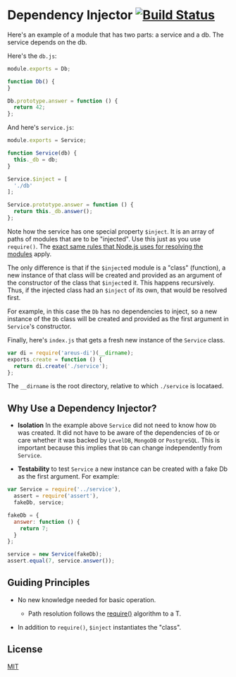# Dependency Injector [![Build Status](https://secure.travis-ci.org/areusjs/di.png)](http://travis-ci.org/areusjs/di)

Here's an example of a module that has two parts: a service and a db.
The service depends on the db.

Here's the `db.js`:
```javascript
module.exports = Db;

function Db() {
}

Db.prototype.answer = function () {
  return 42;
};
```

And here's `service.js`:
```javascript
module.exports = Service;

function Service(db) {
  this._db = db;
}

Service.$inject = [
  './db'
];

Service.prototype.answer = function () {
  return this._db.answer();
};
```

Note how the service has one special property `$inject`.
It is an array of paths of modules that are to be "injected".
Use this just as you use `require()`. The [exact same rules
that Node.js uses for resolving the modules](http://nodejs.org/api/modules.html#modules_all_together)
apply.

The only difference is that if the `$inject`ed module
is a "class" (function), a new instance of that class
will be created and provided as an argument of the constructor
of the class that `$inject`ed it. This happens recursively.
Thus, if the injected class had an `$inject` of its own, that
would be resolved first.

For example, in this case the `Db` has no dependencies to inject,
so a new instance of the `Db` class will be created
and provided as the first argument in `Service`'s constructor.


Finally, here's `index.js` that gets a fresh new instance
of the `Service` class.

```javascript
var di = require('areus-di')(__dirname);
exports.create = function () {
  return di.create('./service');
};
```

The `__dirname` is the root directory, relative to which
`./service` is locataed.


## Why Use a Dependency Injector?

- **Isolation** In the example above `Service` did not need to know how `Db`
  was created. It did not have to be aware of the dependencies
  of `Db` or care whether it was backed by `LevelDB`, `MongoDB`
  or `PostgreSQL`. This is important because this implies that
  `Db` can change independently from `Service`.

- **Testability** to test `Service` a new instance can be created
  with a fake Db as the first argument. For example:


```javascript
var Service = require('../service'),
  assert = require('assert'),
  fakeDb, service;

fakeDb = {
  answer: function () {
    return 7;
  }
};

service = new Service(fakeDb);
assert.equal(7, service.answer());
```


## Guiding Principles

- No new knowledge needed for basic operation.
  - Path resolution follows the [require()](http://nodejs.org/api/modules.html#modules_all_together) algorithm to a T.

- In addition to `require()`, `$inject` instantiates the "class".


## License
[MIT](LICENSE)
